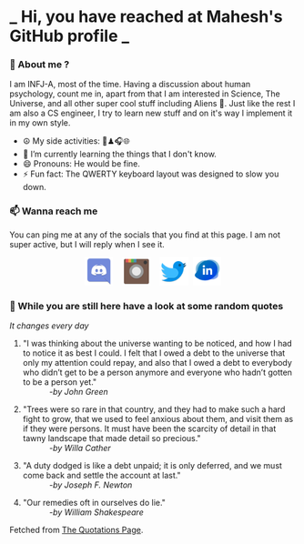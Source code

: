 # **_ Hi, you have reached at Mahesh's GitHub profile _**
### 🌸 About me ?
I am INFJ-A, most of the time. Having a discussion about human psychology, count me in, apart from that I am interested in Science, The Universe, and all other super cool stuff including Aliens 🤫. Just like the rest I am also a CS engineer, I try to learn new stuff and on it's way I implement it in my own style. 
- ☮ My side activities: 🎨♟🎧🌐
- 🌱 I’m currently learning the things that I don't know.
- 😄 Pronouns: He would be fine.
- ⚡ Fun fact: The QWERTY keyboard layout was designed to slow you down.

### 📫 Wanna reach me
You can ping me at any of the socials that you find at this page. I am not super active, but I will reply when I see it.
<p align="center">
<a href="https://discordapp.com/users/733328856957714472"><img src="./Assets/Papirus-Team-Papirus-Apps-Discord.svg" height="50px" width="50px" ></a>&nbsp; &nbsp;  
<a href ="https://instagram.com/obl1v_on"><img src="./Assets/Papirus-Team-Papirus-Apps-Instagram.svg" height="50px" width="50px" ></a>&nbsp;  &nbsp; 
<a href ="https://twitter.com/MaheshN2000"><img src="./Assets/Papirus-Team-Papirus-Apps-Twitter.svg" height ="50px" width="50px" ></a>&nbsp;
<a href ="https://linkedin.com/in/mahesh2000"><img src="./Assets/in.png" height ="50px" width="50px" ></a>

</p>



### 🔰 While you are still here have a look at some random quotes
*It changes every day*

<!-- BLOG-POST-LIST:START -->
 1.  "I was thinking about the universe wanting to be noticed, and how I had to notice it as best I could. I felt that I owed a debt to the universe that only my attention could repay, and also that I owed a debt to everybody who didn’t get to be a person anymore and everyone who hadn’t gotten to be a person yet." <br> &emsp;&emsp;&emsp; <i>-by John Green</i> 

 2.  "Trees were so rare in that country, and they had to make such a hard fight to grow, that we used to feel anxious about them, and visit them as if they were persons. It must have been the scarcity of detail in that tawny landscape that made detail so precious." <br> &emsp;&emsp;&emsp; <i>-by Willa Cather</i> 

 3.  "A duty dodged is like a debt unpaid; it is only deferred, and we must come back and settle the account at last." <br> &emsp;&emsp;&emsp; <i>-by Joseph F. Newton</i> 

 4.  "Our remedies oft in ourselves do lie." <br> &emsp;&emsp;&emsp; <i>-by William Shakespeare</i> 
<!-- BLOG-POST-LIST:END -->
Fetched from <a href="http://www.quotationspage.com/data/mqotd.rss"> The Quotations Page</a>.
<!-- The above quotes are fetched from " http://www.quotationspage.com/data/mqotd.rss " and the github action used was gautamkrishnar/blog-post-workflow@master -->
